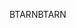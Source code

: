 <span data-ttu-id="3dfaf-101">BTARN</span><span class="sxs-lookup"><span data-stu-id="3dfaf-101">BTARN</span></span>